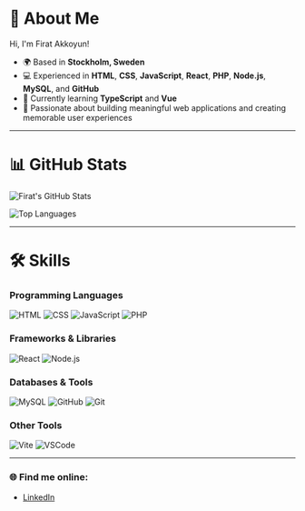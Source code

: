 # 👋 About Me
Hi, I'm Firat Akkoyun! 

- 🌍 Based in **Stockholm, Sweden**
- 💻 Experienced in **HTML**, **CSS**, **JavaScript**, **React**, **PHP**, **Node.js**, **MySQL**, and **GitHub**
- 🎯 Currently learning **TypeScript** and **Vue**
- 🍻 Passionate about building meaningful web applications and creating memorable user experiences

---

# 📊 GitHub Stats
![Firat's GitHub Stats](https://github-readme-stats.vercel.app/api?username=FiratAkkoyun&show_icons=true&theme=radical)

![Top Languages](https://github-readme-stats.vercel.app/api/top-langs/?username=FiratAkkoyun&layout=compact&theme=radical)

---

# 🛠️ Skills

### Programming Languages
![HTML](https://skillicons.dev/icons?i=html)
![CSS](https://skillicons.dev/icons?i=css)
![JavaScript](https://skillicons.dev/icons?i=javascript)
![PHP](https://skillicons.dev/icons?i=php)

### Frameworks & Libraries
![React](https://skillicons.dev/icons?i=react)
![Node.js](https://skillicons.dev/icons?i=nodejs)

### Databases & Tools
![MySQL](https://skillicons.dev/icons?i=mysql)
![GitHub](https://skillicons.dev/icons?i=github)
![Git](https://skillicons.dev/icons?i=git)

### Other Tools
![Vite](https://skillicons.dev/icons?i=vite)
![VSCode](https://skillicons.dev/icons?i=vscode)

---

### 🌐 Find me online:
- [LinkedIn](https://www.linkedin.com/in/firat-akkoyun)
